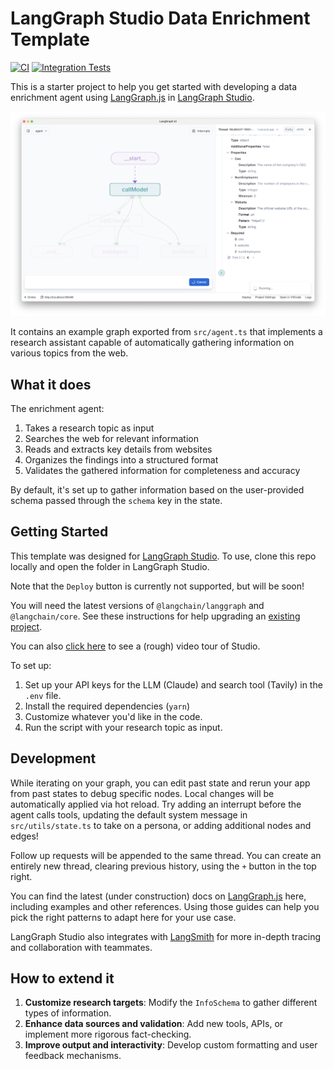 # LangGraph Studio Data Enrichment Template

[![CI](https://github.com/langchain-ai/data-enrichment-js/actions/workflows/unit-tests.yml/badge.svg)](https://github.com/langchain-ai/data-enrichment-js/actions/workflows/unit-tests.yml)
[![Integration Tests](https://github.com/langchain-ai/data-enrichment-js/actions/workflows/integration-tests.yml/badge.svg)](https://github.com/langchain-ai/data-enrichment-js/actions/workflows/integration-tests.yml)

This is a starter project to help you get started with developing a data enrichment agent using [LangGraph.js](https://github.com/langchain-ai/langgraphjs) in [LangGraph Studio](https://github.com/langchain-ai/langgraph-studio).

![](/static/studio.png)

It contains an example graph exported from `src/agent.ts` that implements a research assistant capable of automatically gathering information on various topics from the web.

## What it does

The enrichment agent:

1. Takes a research topic as input
2. Searches the web for relevant information
3. Reads and extracts key details from websites
4. Organizes the findings into a structured format
5. Validates the gathered information for completeness and accuracy

By default, it's set up to gather information based on the user-provided schema passed through the `schema` key in the state.

## Getting Started

This template was designed for [LangGraph Studio](https://github.com/langchain-ai/langgraph-studio). To use, clone this repo locally and open the folder in LangGraph Studio.

Note that the `Deploy` button is currently not supported, but will be soon!

You will need the latest versions of `@langchain/langgraph` and `@langchain/core`. See these instructions for help upgrading an [existing project](https://langchain-ai.github.io/langgraphjs/how-tos/manage-ecosystem-dependencies/).

You can also [click here](https://www.loom.com/share/81cafa32d57f4933bd5d9b08c70f460c?sid=4ebcb366-f27a-4c49-854d-169106b4f6fe) to see a (rough) video tour of Studio.

To set up:

1. Set up your API keys for the LLM (Claude) and search tool (Tavily) in the `.env` file.
2. Install the required dependencies (`yarn`)
3. Customize whatever you'd like in the code.
4. Run the script with your research topic as input.

## Development

While iterating on your graph, you can edit past state and rerun your app from past states to debug specific nodes. Local changes will be automatically applied via hot reload. Try adding an interrupt before the agent calls tools, updating the default system message in `src/utils/state.ts` to take on a persona, or adding additional nodes and edges!

Follow up requests will be appended to the same thread. You can create an entirely new thread, clearing previous history, using the `+` button in the top right.

You can find the latest (under construction) docs on [LangGraph.js](https://langchain-ai.github.io/langgraphjs/) here, including examples and other references. Using those guides can help you pick the right patterns to adapt here for your use case.

LangGraph Studio also integrates with [LangSmith](https://smith.langchain.com/) for more in-depth tracing and collaboration with teammates.

## How to extend it

1. **Customize research targets**: Modify the `InfoSchema` to gather different types of information.
2. **Enhance data sources and validation**: Add new tools, APIs, or implement more rigorous fact-checking.
3. **Improve output and interactivity**: Develop custom formatting and user feedback mechanisms.
